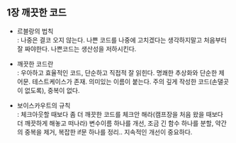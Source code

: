 
## 1장 깨끗한 코드

- 르블랑의 법칙  
: 나중은 결코 오지 않는다. 나쁜 코드를 나중에 고치겠다는 생각하지말고 처음부터 잘 짜야한다.
나쁜코드는 생산성을 저하시킨다.

- 깨끗한 코드란  
: 우아하고 효율적인 코드, 단순하고 직접적 잘 읽힌다. 명쾌한 추상화와 단순한 제어문. 테스트케이스가 존재. 의미있는 이름이 붙는다.
주의 깊게 작성한 코드(손댈곳이 없도록), 중복이 없다.

- 보이스카우트의 규칙  
: 체크아웃할 때보다 좀 더 깨끗한 코드를 체크안 해라(캠프장을 처음 왔을 때보다 더 깨끗하게 해놓고 떠나라)
변수이름 하나를 개선, 조금 긴 함수 하나를 분할, 약간의 중복을 제거, 복잡한 if문 하나를 정리.. 지속적인 개선이 중요하다.
